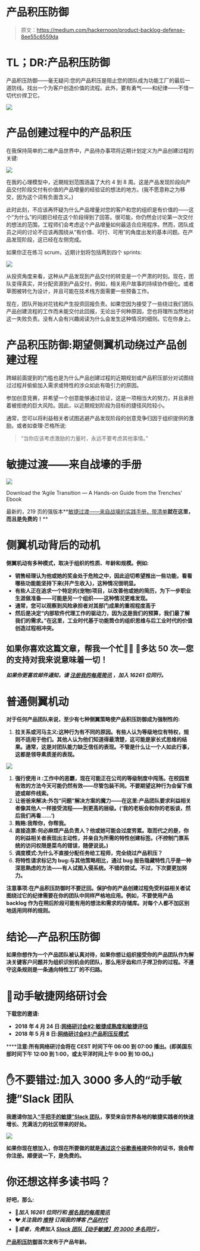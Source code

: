 # 产品积压防御

> 原文：<https://medium.com/hackernoon/product-backlog-defense-8ee55c6559da>

# TL；DR:产品积压防御

产品积压防御——毫无疑问:您的产品积压是阻止您的团队成为功能工厂的最后一道防线。找出一个为客户创造价值的流程。此外，要有勇气——和纪律——不惜一切代价捍卫它。

![](img/08f1a50326827bd6ed2359f7676aad2c.png)

# 产品创建过程中的产品积压

在我保持简单的二维产品世界中，产品待办事项将近期计划定义为产品创建过程的关键:

![](img/3f100427b33f721061a56171fbfc6762.png)

在我的心理模型中，近期规划范围涵盖了大约 4 到 8 周。这是产品发现阶段向产品交付阶段交付有价值的产品增量的经验证的想法的地方。(我不愿意称之为移交，因为这个词有负面含义。)

此时此刻，不应该再怀疑为什么产品增量对您的客户和您的组织是有价值的——这个“为什么”的问题已经在这个阶段得到了回答。很可能，你仍然会讨论第一次交付的想法的范围，工程师们会考虑这个产品增量如何最适合应用程序。然而，团队成员之间的讨论不应该再围绕从“有价值、可行、可用”的角度出发的基本问题。在产品发现阶段，这已经在左侧完成。

如果你正在练习 scrum，近期计划将包括两到四个 sprints:

![](img/f8c358b8abc07eeffd34586c03236aa8.png)

从投资角度来看，这种从产品发现到产品交付的转变是一个严肃的时刻。现在，团队变得真实，并分配资源到产品交付，例如，相关用户故事的持续协作细化。或者草图被转化为设计，并且可能在技术栈方面需要一些预备工作。

现在，团队开始对花钱和产生投资回报负责。如果您因为接受了一些绕过我们团队产品创建流程的工作而未能交付此回报，无论出于何种原因，您也将理所当然地对这一失败负责。没有人会有兴趣阅读为什么会发生这种情况的细则。它在你身上。

# 产品积压防御:期望侧翼机动绕过产品创建过程

跨越前面提到的门槛也是为什么产品创建过程的近期规划或产品积压部分对试图绕过过程并偷偷加入需求或特性的涉众如此有吸引力的原因。

参加创意竞赛，并希望一个创意能够通过验证，这是一项相当大的努力，并且承担着被拒绝的巨大风险。因此，以近期规划阶段为目标的捷径风险较小。

通常，您可以将利益相关者试图逃避产品发现阶段的创意竞争归因于组织提供的激励。或者如查理·芒格所说:

> “当你应该考虑激励的力量时，永远不要考虑其他事情。”

# 敏捷过渡——来自战壕的手册

[![](img/6d26731c877c12ae906546062e2fc7a8.png)](https://age-of-product.com/download-agile-transition-hands-guide-trenches/)

Download the ‘Agile Transition — A Hands-on Guide from the Trenches’ Ebook

最新的，219 页的强版本**[敏捷过渡——来自战壕的实践手册，带清单](https://age-of-product.com/download-agile-transition-hands-guide-trenches/)****就在这里，而且是免费的！******

# ****侧翼机动背后的动机****

****侧翼机动有多种模式，取决于组织的性质、年龄和规模。例如:****

*   ****销售经理认为他或她的奖金处于危险之中，因此迫切希望推出一些功能，看看哪些功能能坚持下来(并产生收入)，这种情况很明显。****
*   ****有些人正在追求一个特定的(宠物)项目，以改善他或她的简历，为下一步职业生涯做准备——可能是另一个组织——这种情况更难发现。****
*   ****通常，您可以观察到风险承担者对其部门成果的重视程度高于****
*   ****然后是决定“内部软件代理工作的驱动力，因为这是我们的预算，我们最了解我们的需求。”在这里，工业时代基于功能筒仓的组织思维与后工业时代的价值创造过程相冲突。****

## ****如果你喜欢这篇文章，帮我一个忙👏👏 👏多达 50 次—您的支持对我来说意味着一切！****

*******如果你更喜欢邮件通知，请*** [***注册我的每周简讯***](https://age-of-product.com/subscribe/?ref=Food4ThoughtMedium) ***，加入 16261 位同行。*******

# ****普通侧翼机动****

****对于任何产品团队来说，至少有七种侧翼策略使产品积压防御成为强制性的:****

1.  ****拉关系或河马主义:这种行为有不同的原因。有些人认为等级地位有特权，规则不适用于他们。其他人认为他们知道得最清楚，这可能是家长式思维的结果。通常，这是对团队能力缺乏信任的表现。不管是什么让一个人如此行事，这都是领导素质差的表现。****

****![](img/6fcdee8dcd1ac5c5ef71bfa25b8c0874.png)****

1.  ****强行使用 it :工作中的恶霸，现在可能正在公司的等级制度中闯荡。在校园里有效的方法今天可能仍然有效——尽管包装不同。不要期望这种行为会留下痕迹或邮件线索。****
2.  ******让爸爸来解决**:外包“问题”解决方案的魔力——在这里:产品团队要求利益相关者像其他人一样接受流程——到更高的层级。(‘我的老板会和你的老板谈，然后我们再看……’)****
3.  ******贿赂**:我帮你，你帮我。****
4.  ******直接造票**:何必麻烦产品负责人？他或她可能会过度劳累。取而代之的是，你的利益相关者表现出主动性，并亲自为所需的特性创建标签。(不控制门票系统的访问权限是菜鸟的错误，随便说说。)****
5.  ****调度模式:为什么不直接分配任务给工程师，完全绕过产品积压？****
6.  ******将特性请求标记为 bug**:与其他策略相比，通过 bug 报告隐藏特性几乎是一种深思熟虑的方法——有人试图入侵系统。不错的尝试。不过，下次要更加努力。****

******注意事项**:在产品积压防御时不要迂回。保护你的产品创建过程免受利益相关者试图绕过它的纪律需要在你的团队中同样严格地应用。例如，不要使用产品 backlog 作为在稍后阶段可能有用的想法和需求的存储库。对每个人都不加区别地适用同样的规则。****

# ****结论—产品积压防御****

****如果你想作为一个产品团队被认真对待，如果你想让组织接受你的产品团队作为解决关键客户问题并为组织识别机会的团队，那么用牙齿和爪子捍卫你的过程。不遵守这条规则是一条通向特性工厂的不归路。****

# ****📅动手敏捷网络研讨会****

******下载您的邀请**:****

*   ****2018 年 4 月 24 日:[网络研讨会#2:敏捷成熟度和敏捷评估](https://age-of-product.com/webinar-agile-maturity/)****
*   ****2018 年 5 月 8 日:[网络研讨会#3:产品积压反模式](https://age-of-product.com/webinar-product-backlog/)****

******注意:**所有网络研讨会将在 CEST 时间下午 06:00 到 07:00 播出。(即美国东部时间下午 12:00 到 1:00，或太平洋时间上午 9:00 到 10:00。)****

# ****✋不要错过:加入 3000 多人的“动手敏捷”Slack 团队****

****我邀请你加入[“手把手的敏捷”Slack 团队](https://goo.gl/forms/LObbRtSF9vvxN3CL2)，享受来自世界各地的敏捷实践者的快速增长、充满活力的社区带来的好处。****

****![](img/d94ad9240fd11adeee7b8bf93242ad8c.png)****

****如果你现在想加入，你现在所要做的就是[通过这个谷歌表格](https://goo.gl/forms/LObbRtSF9vvxN3CL2)提供你的证书，我会帮你注册。顺便说一下，**是免费的。******

# ****你还想这样多读书吗？****

****好吧，那么:****

*   ****📰*加入 16261 位同行和* [*报名我的每周简讯*](https://age-of-product.com/subscribe/?ref=Food4ThoughtMedium)****
*   ****🐦*关注我的* [*推特*](https://twitter.com/stefanw) *订阅我的博客* [*产品时代*](https://age-of-product.com)****
*   ****💬*或者，免费加入* [*Slack 团队【动手敏捷】的 3000 多名同行*](https://goo.gl/forms/XIsABn0fLn9O0hqg2) *。*****

****[产品积压防御](https://age-of-product.com/product-backlog-defense/)首次发布于产品年龄。****